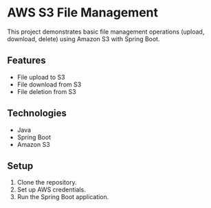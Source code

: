 # AWS S3 File Management

This project demonstrates basic file management operations (upload, download, delete) using Amazon S3 with Spring Boot.

## Features
- File upload to S3
- File download from S3
- File deletion from S3

## Technologies
- Java
- Spring Boot
- Amazon S3

## Setup
1. Clone the repository.
2. Set up AWS credentials.
3. Run the Spring Boot application.
